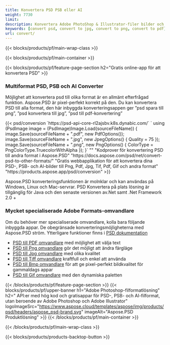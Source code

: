 ```yaml
---
title: Konvertera PSD PSB eller AI
weight: 7730
limit: 
description: Konvertera Adobe PhotoShop & Illustrator-filer bilder och andra format
keywords: [convert psd, convert to jpg, convert to png, convert to pdf]
url: convert/
---
```


{{< blocks/products/pf/main-wrap-class >}}

{{< blocks/products/pf/main-container >}}

{{< blocks/products/pf/feature-page-section h2="Gratis online-app för att konvertera PSD" >}}
<h3 class="headingpdleft">Multiformat PSD, PSB och AI Converter</h3>
<p>Möjlighet att konvertera psd till olika format är en allmänt efterfrågad funktion. Aspose.PSD är pixel-perfekt korrekt på den. Du kan konvertera PSD till alla format, den här inbyggda konverteringsappen ger ”psd spara till png”, ”psd konvertera till jpg”, ”psd till pdf-konvertering”</p>
{{< psd/conversion `https://psd-api-core-rl2ajsbv.k8s.dynabic.com/` 
`    using (PsdImage image = (PsdImage)Image.Load(sourceFileName))
    {
        image.Save(sourceFileName + ".pdf", new PdfOptions());
        image.Save(sourceFileName + ".jpg",  new JpegOptions() { Quality = 75 });
        image.Save(sourceFileName + ".png",  new PngOptions() {  ColorType = PngColorType.TruecolorWithAlpha });
    }` 
"" 
"Kodprover för konvertering PSD till andra format i Aspose.PSD"  "https://docs.aspose.com/psd/net/convert-psd-to-other-formats/" 
"Gratis webbapplikation för att konvertera dina PSD-, PSB- och AI-bilder till Png, Pdf, Jpg, Tif, Pdf, Gif och andra format" "https://products.aspose.app/psd/conversion" >}}
<br />
<p>Aspose.PSD konverteringsfunktionen är molnklar och kan användas på Windows, Linux och Mac-servrar. PSD Konvertera på plats lösning är tillgänglig för Java och den senaste versionen av.Net samt .Net Framework 2.0 +</p>

<h3 class="headingpdleft">Mycket specialiserade Adobe Formats-omvandlare</h3>
<p>Om du behöver mer specialiserade omvandlare, kolla bara följande inbyggda appar. De obegränsade konverteringsmöjligheterna med Aspose.PSD ström. Ytterligare funktioner finns i <a href="https://docs.aspose.com/psd/">PSD dokumentation</a></p>
<ul>
<li><a href="to-pdf">PSD till PDF omvandlare</a> med möjlighet att välja text</li>
<li><a href="to-png">PSD till Png omvandlare</a> gör det möjligt att ändra färgläge</li>
<li><a href="to-jpg">PSD till Jpg omvandlare</a> med olika kvalitet</li>
<li><a href="to-tiff">PSD till Tiff omvandlare</a> kraftfull och enkel att använda</li>
<li><a href="to-bmp">PSD till Bmp omvandlare</a> för att ge pixel-perfekt bildkvalitet för gammaldags appar</li>
<li><a href="to-gif">PSD till Gif omvandlare</a> med den dynamiska paletten</li>
</ul>

{{< /blocks/products/pf/feature-page-section >}}
{{< blocks/products/pf/upper-banner h1="Adobe Photoshop-filformatlösning" h2=" API:er med hög kod och gratisappar för PSD-, PSB- och AI-filformat, utan beroende av Adobe Photoshop och Adobe Illustrator" logoImageSrc="https://www.aspose.cloud/templates/aspose/img/products/psd/headers/aspose_psd-brand.svg" imageAlt="Aspose.PSD Produktlösning" >}}
{{< /blocks/products/pf/main-container >}}


{{< /blocks/products/pf/main-wrap-class >}}

{{< blocks/products/products-backtop-button >}}
